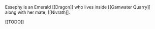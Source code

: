 Essephy is an Emerald [[Dragon]] who lives inside [[Gamwater Quarry]] along with her mate, [[Nivrath]].

[[TODO]]